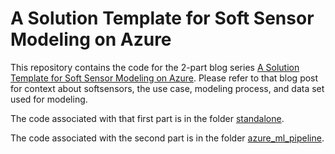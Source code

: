 # A Solution Template for Soft Sensor Modeling on Azure

This repository contains the code for the 2-part blog series [A Solution Template for Soft Sensor Modeling on Azure](https://techcommunity.microsoft.com/t5/ai-customer-engineering-team/a-solution-template-for-soft-sensor-modeling-on-azure/ba-p/3265959). Please refer to that blog post for context about softsensors, the use case, modeling process, and data set used for modeling.

The code associated with that first part is in the folder [standalone](https://github.com/vilcek/Soft_Sensors_on_Azure/tree/main/standalone).

The code associated with the second part is in the folder [azure_ml_pipeline](https://github.com/vilcek/Soft_Sensors_on_Azure/tree/main/azure_ml_pipeline).
